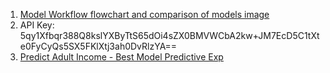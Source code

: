 1. [Model Workflow flowchart and comparison of models image](https://gallery.cortanaintelligence.com/Experiment/Predict-Adult-Income-12)
2. API Key: 5qy1Xfbqr388Q8kslYXByTtS65dOi4sZX0BMVWCbA2kw+JM7EcD5C1tXte0FyCyQs5SX5FKlXtj3ah0DvRlzYA==
3. [Predict Adult Income - Best Model Predictive Exp](https://gallery.azure.ai/Experiment/Predict-Adult-Income-best-model-Predictive-Exp)
